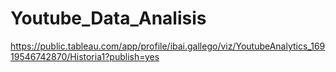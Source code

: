 # Youtube_Data_Analisis

https://public.tableau.com/app/profile/ibai.gallego/viz/YoutubeAnalytics_16919546742870/Historia1?publish=yes